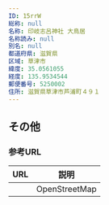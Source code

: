 ```yaml
---
ID: 15rrW
総称: null
名称: 印岐志呂神社 大鳥居
名称読み: null
別名: null
都道府県: 滋賀県
区域: 草津市
緯度: 35.0561055
経度: 135.9534544
郵便番号: 5250002
住所: 滋賀県草津市芦浦町４９１
---
```


## その他

### 参考URL

| URL | 説明          |
| --- | ------------- |
|     | OpenStreetMap |
